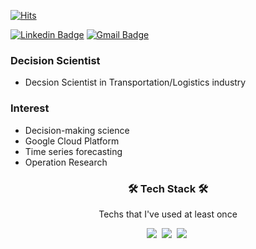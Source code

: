 <div align=left>

[![Hits](https://hits.seeyoufarm.com/api/count/incr/badge.svg?url=https%3A%2F%2Fgithub.com%2Flightucha&count_bg=%2379C83D&title_bg=%23555555&icon=&icon_color=%23E7E7E7&title=hits&edge_flat=false)](https://hits.seeyoufarm.com)

</div>

<div align=left>
  
[![Linkedin Badge](https://img.shields.io/badge/-LinkedIn-blue?style=round-square&logo=Linkedin&logoColor=white&link=https://www.linkedin.com/in/seong-yun-byeon-8183a8113/)](https://www.linkedin.com/in/lightucha/)
[![Gmail Badge](https://img.shields.io/badge/Gmail-d14836?style=round-square&logo=Gmail&logoColor=white&link=mailto:snugyun01@gmail.com)](mailto:edwin.beatus@gmail.com)
  
</div>

### Decision Scientist
- Decsion Scientist in Transportation/Logistics industry

### Interest
- Decision-making science
- Google Cloud Platform
- Time series forecasting
- Operation Research


<h3 align="center">🛠 Tech Stack 🛠</h3>
<p align="center"> Techs that I've used at least once </p>
<p align="center">
  <img src="https://img.shields.io/badge/Python-3766AB?style=round-square&logo=Python&logoColor=white"/></a>&nbsp
  <img src="https://img.shields.io/badge/MySQL-4479A1?style=round-square&logo=MySQL&logoColor=white"/></a>&nbsp
  <img src="https://img.shields.io/badge/Docker-2496ED?style=round-square&logo=Docker&logoColor=white"/></a>&nbsp
</p>


<!--
**lightucha/lightucha** is a ✨ _special_ ✨ repository because its `README.md` (this file) appears on your GitHub profile.

Here are some ideas to get you started:

- 🔭 I’m currently working on ...
- 🌱 I’m currently learning ...
- 👯 I’m looking to collaborate on ...
- 🤔 I’m looking for help with ...
- 💬 Ask me about ...
- 📫 How to reach me: ...
- 😄 Pronouns: ...
- ⚡ Fun fact: ...
-->


